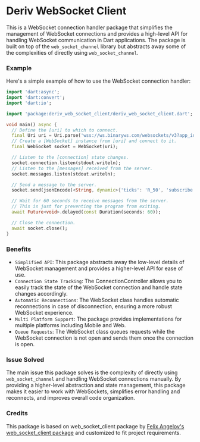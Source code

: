 # Deriv WebSocket Client

This is a WebSocket connection handler package that simplifies the management of WebSocket connections and provides a high-level API for handling WebSocket communication in Dart applications. The package is built on top of the `web_socket_channel` library but abstracts away some of the complexities of directly using `web_socket_channel`.

### Example

Here's a simple example of how to use the WebSocket connection handler:

```dart
import 'dart:async';
import 'dart:convert';
import 'dart:io';

import 'package:deriv_web_socket_client/deriv_web_socket_client.dart';

void main() async {
  // Define the [uri] to which to connect.
  final Uri uri = Uri.parse('wss://ws.binaryws.com/websockets/v3?app_id=1089');
  // Create a [WebSocket] instance from [uri] and connect to it.
  final WebSocket socket = WebSocket(uri);

  // Listen to the [connection] state changes.
  socket.connection.listen(stdout.writeln);
  // Listen to the [messages] received from the server.
  socket.messages.listen(stdout.writeln);

  // Send a message to the server.
  socket.send(jsonEncode(<String, dynamic>{'ticks': 'R_50', 'subscribe': 1}));

  // Wait for 60 seconds to receive messages from the server.
  // This is just for preventing the program from exiting.
  await Future<void>.delayed(const Duration(seconds: 60));

  // Close the connection.
  await socket.close();
}
```

### Benefits

- `Simplified API`: This package abstracts away the low-level details of WebSocket management and provides a higher-level API for ease of use.
- `Connection State Tracking`: The ConnectionController allows you to easily track the state of the WebSocket connection and handle state changes accordingly.
- `Automatic Reconnections`: The WebSocket class handles automatic reconnections in case of disconnection, ensuring a more robust WebSocket experience.
- `Multi Platform Support`: The package provides implementations for multiple platforms including Mobile and Web.
- `Queue Requests`: The WebSocket class queues requests while the WebSocket connection is not open and sends them once the connection is open.

### Issue Solved

The main issue this package solves is the complexity of directly using `web_socket_channel` and handling WebSocket connections manually. By providing a higher-level abstraction and state management, this package makes it easier to work with WebSockets, simplifies error handling and reconnects, and improves overall code organization.

### Credits

This package is based on web_socket_client package by [Felix Angelov's web_socket_client package](https://github.com/felangel/web_socket_client) and customized to fit project requirements.
